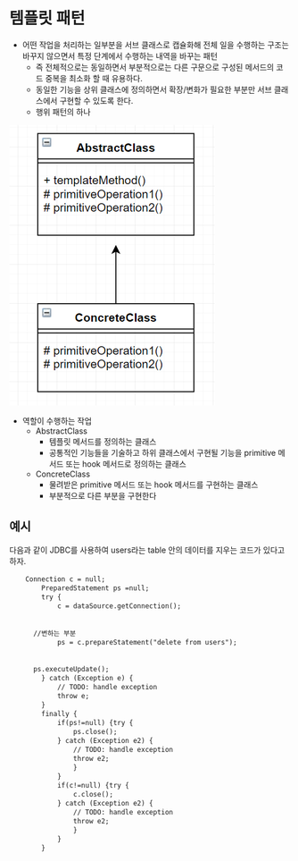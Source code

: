 템플릿 패턴
====================================================================
* 어떤 작업을 처리하는 일부분을 서브 클래스로 캡슐화해 전체 일을 수행하는 구조는 바꾸지 않으면서 특정 단계에서 수행하는 내역을 바꾸는 패턴
  - 즉 전체적으로는 동일하면서 부분적으로는 다른 구문으로 구성된 메서드의 코드 중복을 최소화 할 때 유용하다.
  - 동일한 기능을 상위 클래스에 정의하면서 확장/변화가 필요한 부분만 서브 클래스에서 구현할 수 있도록 한다.
  - 행위 패턴의 하나
  
![templte](../img/template.PNG)
  
  
* 역할이 수행하는 작업
  - AbstractClass
    + 템플릿 메서드를 정의하는 클래스
    + 공통적인 기능들을 기술하고 하위 클래스에서 구현될 기능을 primitive 메서드 또는 hook 메서드로 정의하는 클래스
  - ConcreteClass
    + 물려받은 primitive 메서드 또는 hook 메서드를 구현하는 클래스
    + 부분적으로 다른 부분을 구현한다


예시
-----------------------
다음과 같이 JDBC를 사용하여 users라는 table 안의 데이터를 지우는 코드가 있다고 하자.


~~~
	Connection c = null;
		PreparedStatement ps =null;
		try {
			c = dataSource.getConnection();
		  
      
      //변하는 부분
			ps = c.prepareStatement("delete from users");
			
      
      ps.executeUpdate();
		} catch (Exception e) {
			// TODO: handle exception
			throw e;
		}
		finally {
			if(ps!=null) {try {
				ps.close();
			} catch (Exception e2) {
				// TODO: handle exception
				throw e2;
				} 
			}
			if(c!=null) {try {
				c.close();
			} catch (Exception e2) {
				// TODO: handle exception
				throw e2;
				}
			}
		}
~~~

